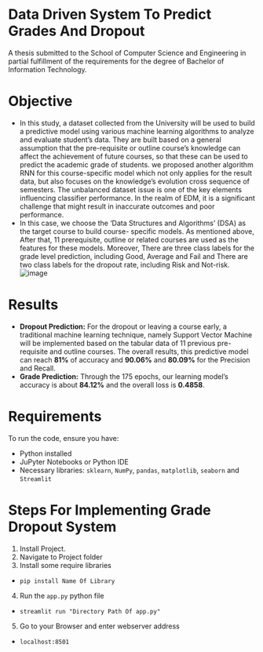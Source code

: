 # Data Driven System To Predict Grades And Dropout
A thesis submitted to the School of Computer Science and Engineering in partial fulfillment of the requirements for the degree of Bachelor of Information Technology.
# Objective
- In this study, a dataset collected from the University will be used to build a predictive model using various machine learning algorithms to analyze and evaluate student’s data. They are built based on a general assumption that the pre-requisite or outline course’s knowledge can affect the achievement of future courses, so that these can be used to predict the academic grade of students. we proposed another algorithm RNN for this course-specific model which not only applies for the result data, but also focuses on the knowledge’s evolution cross sequence of semesters. The unbalanced dataset issue is one of the key elements influencing classifier performance. In the realm of EDM, it is a significant challenge that might result in inaccurate outcomes and poor performance.  
- In this case, we choose the ‘Data Structures and Algorithms’ (DSA) as the target course to build course- specific models. As mentioned above, After that, 11 prerequisite, outline or related courses are used as the features for these models. Moreover, There are three class labels for the grade level prediction, including Good, Average and Fail and There are two class labels for the dropout rate, including Risk and Not-risk.
  ![image](https://github.com/AnhTuan160301/DataDrivenSystemToPredictGradesAndDropout/assets/74240275/bd2fc70e-5c22-4761-ad5b-7179d17adc19)
# Results
- **Dropout Prediction:** For the dropout or leaving a course early, a traditional machine learning technique, namely Support Vector Machine will be implemented based on the tabular data of 11 previous pre-requisite and outline courses. The overall results, this predictive model can reach **81%** of accuracy and **90.06%** and **80.09%** for the Precision and Recall.
- **Grade Prediction:** Through the 175 epochs, our learning model’s accuracy is about **84.12%** and the overall loss is **0.4858**.
# Requirements
To run the code, ensure you have:
* Python installed
* JuPyter Notebooks or Python IDE
* Necessary libraries: ```sklearn```, ```NumPy```, ```pandas```, ```matplotlib```, ```seaborn``` and ```Streamlit```
# Steps For Implementing Grade Dropout System
1. Install Project.
2. Navigate to Project folder
3. Install some require libraries
- ```pip install Name Of Library```
4. Run the ```app.py``` python file
- ``` streamlit run "Directory Path Of app.py" ```
5. Go to your Browser and enter webserver address
- ```localhost:8501```

